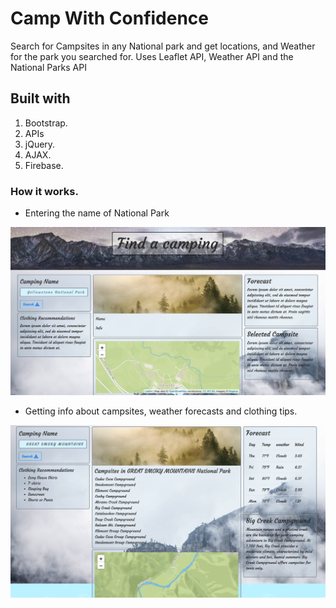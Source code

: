 # Camp With Confidence

Search for Campsites in any National park and get locations, and Weather for the park you searched for. Uses Leaflet API, Weather API and the National Parks API

## Built with 

1. Bootstrap.
2. APIs
3. jQuery.
4. AJAX.
5. Firebase.

### How it works. 

* Entering the name of National Park

![alt text](screenshots/1.png)

* Getting info about campsites, weather forecasts and clothing tips.

![alt text](screenshots/2.png)
